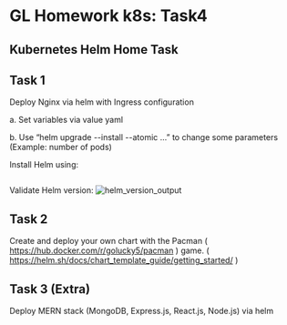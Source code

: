 # GL Homework k8s: Task4

## Kubernetes Helm Home Task

## Task 1
Deploy Nginx via helm with Ingress configuration

a. Set variables via value yaml

b. Use “helm upgrade --install --atomic ...” to change some parameters (Example: number of pods)

Install Helm using:
````

````

Validate Helm version:
![helm_version_output](https://user-images.githubusercontent.com/12089303/218286852-3f9adc6c-5830-46d8-90a2-743cd3a917b8.png)


## Task 2
Create and deploy your own chart with the Pacman ( https://hub.docker.com/r/golucky5/pacman ) game. ( https://helm.sh/docs/chart_template_guide/getting_started/ )

## Task 3 (Extra)
Deploy MERN stack (MongoDB, Express.js, React.js, Node.js) via helm

